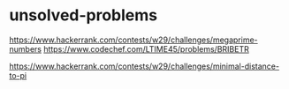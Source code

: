# unsolved-problems

https://www.hackerrank.com/contests/w29/challenges/megaprime-numbers
https://www.codechef.com/LTIME45/problems/BRIBETR

https://www.hackerrank.com/contests/w29/challenges/minimal-distance-to-pi
